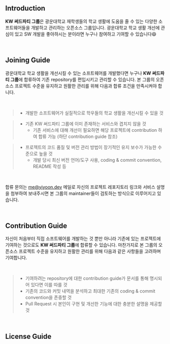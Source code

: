 ## Introduction

**KW 써드파티 그룹**은 광운대학교 재학생들의 학교 생활에 도움을 줄 수 있는 다양한 소프트웨어들을 개발하고 관리하는 오픈소스 그룹입니다.
광운대학교 학교 생활 개선에 관심이 있고 SW 개발을 좋아하시는 분이라면 누구나 참여하고 기여할 수 있습니다😄

<br>

## Joining Guide

광운대학교 학교 생활을 개선시킬 수 있는 소프트웨어를 개발했다면 누구나 **KW 써드파티 그룹**에 합류하여 기존 repository를 편입시키고 관리할 수 있습니다.
본 그룹의 오픈소스 프로젝트 수준을 유지하고 원활한 관리를 위해 다음과 합류 조건을 만족시켜야 합니다.

<br>

> - 개발한 소프트웨어가 실질적으로 학우들의 학교 생활을 개선시킬 수 있을 것

> - 기존 KW 써드파티 그룹에 이미 존재하는 서비스와 겹치지 않을 것
>   - 기존 서비스에 대해 개선이 필요하면 해당 프로젝트에 contribution 하여 합류 가능 (하단 contribution guide 참조)

> - 프로젝트의 코드 품질 및 버전 관리 방법이 장기적인 유지 보수가 가능한 수준으로 높을 것
>   - 개발 당시 최신 버전 언어/도구 사용, coding & commit convention, README 작성 등

<br>

합류 문의는 [me@yjyoon.dev](me@yjyoon.dev) 메일로 자신의 프로젝트 레포지토리 링크와 서비스 설명을 첨부하여 보내주시면 본 그룹의 maintainer들이 검토하는 방식으로 이루어지고 있습니다.

<br>

## Contribution Guide

자신이 처음부터 직접 소프트웨어를 개발하는 것 뿐만 아니라 기존에 있는 프로젝트에 기여하는 것으로도 **KW 써드파티 그룹**에 합류할 수 있습니다.
마찬가지로 본 그룹의 오픈소스 프로젝트 수준을 유지하고 원활한 관리를 위해 다음과 같은 사항들을 고려하며 기여합니다.

<br>

> - 기여하려는 repository에 대한 contribution guide가 문서를 통해 명시되어 있다면 이를 따를 것
> - 기존의 코드와 커밋 내역을 분석하고 최대한 기존의 coding & commit convention을 존중할 것
> - Pull Request 시 본인이 구현 및 개선한 기능에 대한 충분한 설명을 제공할 것

<br>

## License Guide
